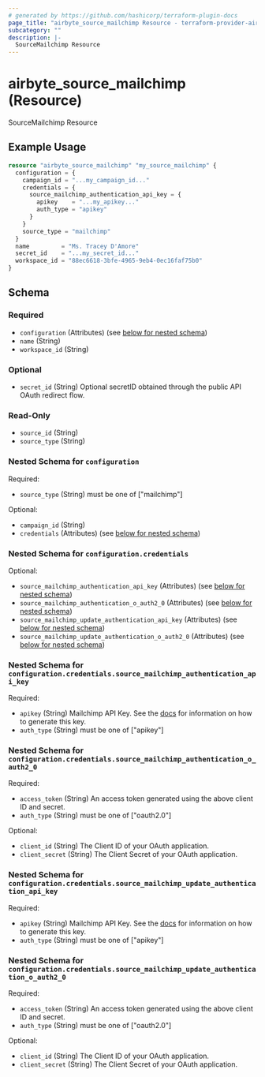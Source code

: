 ```yaml
---
# generated by https://github.com/hashicorp/terraform-plugin-docs
page_title: "airbyte_source_mailchimp Resource - terraform-provider-airbyte"
subcategory: ""
description: |-
  SourceMailchimp Resource
---
```


# airbyte_source_mailchimp (Resource)

SourceMailchimp Resource

## Example Usage

```terraform
resource "airbyte_source_mailchimp" "my_source_mailchimp" {
  configuration = {
    campaign_id = "...my_campaign_id..."
    credentials = {
      source_mailchimp_authentication_api_key = {
        apikey    = "...my_apikey..."
        auth_type = "apikey"
      }
    }
    source_type = "mailchimp"
  }
  name         = "Ms. Tracey D'Amore"
  secret_id    = "...my_secret_id..."
  workspace_id = "88ec6618-3bfe-4965-9eb4-0ec16faf75b0"
}
```

<!-- schema generated by tfplugindocs -->
## Schema

### Required

- `configuration` (Attributes) (see [below for nested schema](#nestedatt--configuration))
- `name` (String)
- `workspace_id` (String)

### Optional

- `secret_id` (String) Optional secretID obtained through the public API OAuth redirect flow.

### Read-Only

- `source_id` (String)
- `source_type` (String)

<a id="nestedatt--configuration"></a>
### Nested Schema for `configuration`

Required:

- `source_type` (String) must be one of ["mailchimp"]

Optional:

- `campaign_id` (String)
- `credentials` (Attributes) (see [below for nested schema](#nestedatt--configuration--credentials))

<a id="nestedatt--configuration--credentials"></a>
### Nested Schema for `configuration.credentials`

Optional:

- `source_mailchimp_authentication_api_key` (Attributes) (see [below for nested schema](#nestedatt--configuration--credentials--source_mailchimp_authentication_api_key))
- `source_mailchimp_authentication_o_auth2_0` (Attributes) (see [below for nested schema](#nestedatt--configuration--credentials--source_mailchimp_authentication_o_auth2_0))
- `source_mailchimp_update_authentication_api_key` (Attributes) (see [below for nested schema](#nestedatt--configuration--credentials--source_mailchimp_update_authentication_api_key))
- `source_mailchimp_update_authentication_o_auth2_0` (Attributes) (see [below for nested schema](#nestedatt--configuration--credentials--source_mailchimp_update_authentication_o_auth2_0))

<a id="nestedatt--configuration--credentials--source_mailchimp_authentication_api_key"></a>
### Nested Schema for `configuration.credentials.source_mailchimp_authentication_api_key`

Required:

- `apikey` (String) Mailchimp API Key. See the <a href="https://docs.airbyte.com/integrations/sources/mailchimp">docs</a> for information on how to generate this key.
- `auth_type` (String) must be one of ["apikey"]


<a id="nestedatt--configuration--credentials--source_mailchimp_authentication_o_auth2_0"></a>
### Nested Schema for `configuration.credentials.source_mailchimp_authentication_o_auth2_0`

Required:

- `access_token` (String) An access token generated using the above client ID and secret.
- `auth_type` (String) must be one of ["oauth2.0"]

Optional:

- `client_id` (String) The Client ID of your OAuth application.
- `client_secret` (String) The Client Secret of your OAuth application.


<a id="nestedatt--configuration--credentials--source_mailchimp_update_authentication_api_key"></a>
### Nested Schema for `configuration.credentials.source_mailchimp_update_authentication_api_key`

Required:

- `apikey` (String) Mailchimp API Key. See the <a href="https://docs.airbyte.com/integrations/sources/mailchimp">docs</a> for information on how to generate this key.
- `auth_type` (String) must be one of ["apikey"]


<a id="nestedatt--configuration--credentials--source_mailchimp_update_authentication_o_auth2_0"></a>
### Nested Schema for `configuration.credentials.source_mailchimp_update_authentication_o_auth2_0`

Required:

- `access_token` (String) An access token generated using the above client ID and secret.
- `auth_type` (String) must be one of ["oauth2.0"]

Optional:

- `client_id` (String) The Client ID of your OAuth application.
- `client_secret` (String) The Client Secret of your OAuth application.


